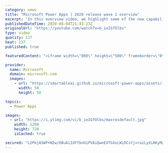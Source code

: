 ```yaml
---
category: news
title: "Microsoft Power Apps | 2020 release wave 1 overview"
excerpt: "In this overview video, we highlight some of the new capabilities included in the latest update to Microsoft Power Apps.      Here are the capabilities covered:     UI enhancements       • Save is always visible       • Chart formatting  Grid user experience enhancements       • Conditional search  "
publishedDateTime: 2020-08-04T21:45:23Z
originalUrl: "https://youtube.com/watch?v=b_ieIGfOlbs"
type: video
quality: 137
heat: 137
published: true

featuredContent: "<iframe width=\"800\" height=\"500\" frameborder=\"0\" src=\"https://www.youtube.com/embed/b_ieIGfOlbs\" allow=\"accelerometer; autoplay; encrypted-media; gyroscope; picture-in-picture\" allowfullscreen></iframe>"

provider:
  name: Microsoft
  domain: microsoft.com
  images:
    - url: "https://smartableai.github.io/microsoft-power-apps/assets/images/organizations/microsoft.com-50x50.jpg"
      width: 50
      height: 50

topics:
  - Power Apps

images:
  - url: "https://i.ytimg.com/vi/b_ieIGfOlbs/maxresdefault.jpg"
    width: 1280
    height: 720
    isCached: true

secured: "L2PmjASWP+W2w/6BuAiIdFfbnUiPVAiQweEVTGXxLWiDCstjvraiLydiAKyMg6FZJ+rTddt8e+Xyc232WOtH5zRHPfD8D6gNCIgp+lCSCMtdlysqQxyKdOtqH2nYE3+huClmLCu23n0DT37+ouvj54KMJLACuz8pQIQL98o5a+wJWc24fDE19eCWCuZhiNlrufvSHhECWB7FidqIwZGrTR5QUT7Etn9AejxzhCCwjFbdoghGjTlqxfNitwH430MD+kC2Yu0qopFgJ/Z/R851eaF0M//N+e6a3V8IJaghqku+3cTXMFEqHRpG1KGQoSL10Tg16r1CtRj4Z6sLNGW0+11HN8cTpJUQdJKmcoKKU+fJZ7/n0MPz03fX3lMfFgSVQa/SdImQXPneMsuL4CvCW/8mD31iKNf1uamRbQsicjFePO32geXXoPkFdmde3rDl;GcstVUU+hmJK4TQqcjt/kg=="
---
```


